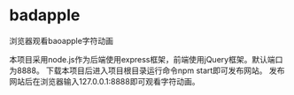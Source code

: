 # badapple
浏览器观看baoapple字符动画

本项目采用node.js作为后端使用express框架，前端使用jQuery框架。默认端口为8888。
下载本项目后进入项目根目录运行命令npm start即可发布网站。
发布网站后在浏览器输入127.0.0.1:8888即可观看字符动画。
